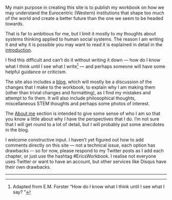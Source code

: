 My main purpose in creating this site is to publish my workbook on how we may understand the Eurocentric (Western) institutions that shape too much of the world and create a better future than the one we seem to be headed towards.

That is far to ambitious for me, but I limit it mostly to my thoughts about systems thinking applied to human social systems. The reason I am writing it and why it is possible you may want to read it is explained in detail in the [introduction](workbook/whywriting).

I find this difficult and can’t do it without writing it down — how do I know what I think until I see what I write[^fn1] — and perhaps someone will have some helpful guidance or criticism.

The site also includes a [blog](blog), which will mostly be a discussion of the changes that I make to the workbook, to explain why I am making them (other than trivial changes and formatting), as I find my mistakes and attempt to fix them. It will also include philosophical thoughts, miscellaneous STEM thoughts and perhaps some photos of interest.

The [About me](aboutme) section is intended to give some sense of who I am so that you know a little about why I have the perspectives that I do. I’m not sure that I will get round to a lot of detail, but I will probably put some anecdotes in the blog.

I welcome constructive input. I haven’t yet figured out how to add comments directly on this site — not a technical issue, each option has drawbacks -- so for now, please respond to my Twitter posts as I add each chapter, or just use the hashtag #EricsWorkbook. I realise not everyone uses Twitter or want to have an account, but other services like Disqus have their own drawbacks.

***

[^fn1]: Adapted from E.M. Forster “How do I know what I think until I see what I say? ”
